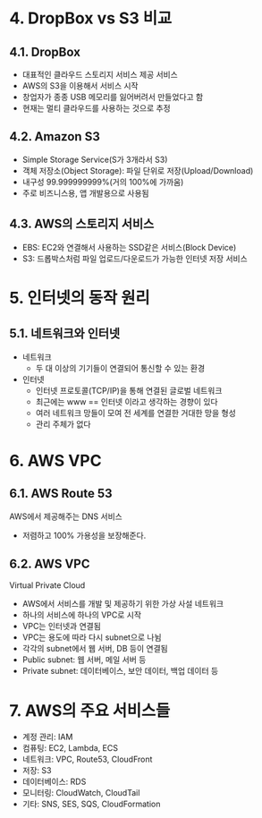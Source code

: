 # 4. DropBox vs S3 비교
## 4.1. DropBox
- 대표적인 클라우드 스토리지 서비스 제공 서비스
- AWS의 S3을 이용해서 서비스 시작
- 창업자가 종종 USB 메모리를 잃어버려서 만들었다고 함
- 현재는 멀티 클라우드를 사용하는 것으로 추정

## 4.2. Amazon S3
- Simple Storage Service(S가 3개라서 S3)
- 객체 저장소(Object Storage): 파일 단위로 저장(Upload/Download)
- 내구성 99.999999999%(거의 100%에 가까움)
- 주로 비즈니스용, 앱 개발용으로 사용됨

## 4.3. AWS의 스토리지 서비스
- EBS: EC2와 연결해서 사용하는 SSD같은 서비스(Block Device)
- S3: 드롭박스처럼 파일 업로드/다운로드가 가능한 인터넷 저장 서비스

# 5. 인터넷의 동작 원리
## 5.1. 네트워크와 인터넷
- 네트워크
  - 두 대 이상의 기기들이 연결되어 통신할 수 있는 환경
- 인터넷
  - 인터넷 프로토콜(TCP/IP)을 통해 연결된 글로벌 네트워크
  - 최근에는 www == 인터넷 이라고 생각하는 경향이 있다
  - 여러 네트워크 망들이 모여 전 세계를 연결한 거대한 망을 형성
  - 관리 주체가 없다

# 6. AWS VPC
## 6.1. AWS Route 53
AWS에서 제공해주는 DNS 서비스
- 저렴하고 100% 가용성을 보장해준다.
## 6.2. AWS VPC
Virtual Private Cloud
- AWS에서 서비스를 개발 및 제공하기 위한 가상 사설 네트워크
- 하나의 서비스에 하나의 VPC로 시작
- VPC는 인터넷과 연결됨
- VPC는 용도에 따라 다시 subnet으로 나뉨
- 각각의 subnet에서 웹 서버, DB 등이 연결됨
- Public subnet: 웹 서버, 메일 서버 등
- Private subnet: 데이터베이스, 보안 데이터, 백업 데이터 등

# 7. AWS의 주요 서비스들
- 계정 관리: IAM
- 컴퓨팅: EC2, Lambda, ECS
- 네트워크: VPC, Route53, CloudFront
- 저장: S3
- 데이터베이스: RDS
- 모니터링: CloudWatch, CloudTail
- 기타: SNS, SES, SQS, CloudFormation